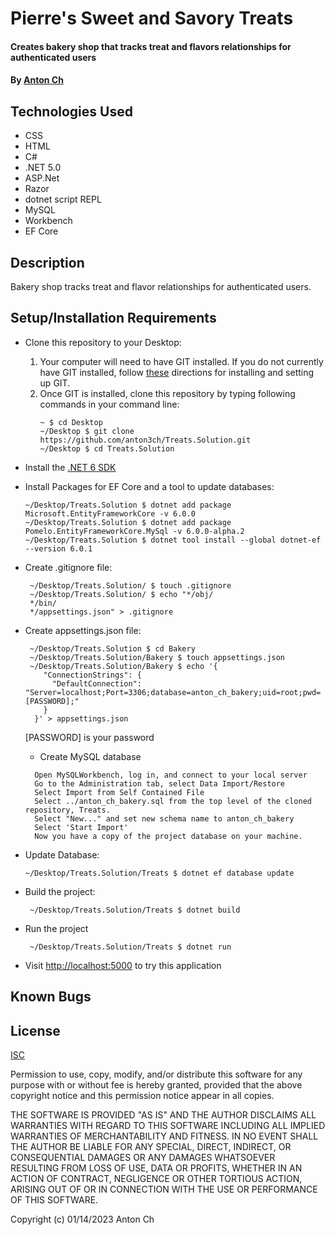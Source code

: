 # Pierre's Sweet and Savory Treats

#### Creates bakery shop that tracks treat and flavors relationships for authenticated users

#### By [Anton Ch](https://github.com/anton3ch)

## Technologies Used

- CSS
- HTML
- C#
- .NET 5.0
- ASP.Net
- Razor
- dotnet script REPL
- MySQL
- Workbench
- EF Core

## Description

Bakery shop tracks treat and flavor relationships for authenticated users.

## Setup/Installation Requirements

- Clone this repository to your Desktop:
  1. Your computer will need to have GIT installed. If you do not currently have GIT installed, follow [these](https://docs.github.com/en/get-started/quickstart/set-up-git) directions for installing and setting up GIT.
  2. Once GIT is installed, clone this repository by typing following commands in your command line:
     ```
     ~ $ cd Desktop
     ~/Desktop $ git clone https://github.com/anton3ch/Treats.Solution.git
     ~/Desktop $ cd Treats.Solution
     ```
- Install the [.NET 6 SDK](https://dotnet.microsoft.com/en-us/download/dotnet/6.0)
- Install Packages for EF Core and a tool to update databases:
  ```
  ~/Desktop/Treats.Solution $ dotnet add package Microsoft.EntityFrameworkCore -v 6.0.0
  ~/Desktop/Treats.Solution $ dotnet add package Pomelo.EntityFrameworkCore.MySql -v 6.0.0-alpha.2
  ~/Desktop/Treats.Solution $ dotnet tool install --global dotnet-ef --version 6.0.1
  ```
- Create .gitignore file:
  ```
   ~/Desktop/Treats.Solution/ $ touch .gitignore
   ~/Desktop/Treats.Solution/ $ echo "*/obj/
   */bin/
   */appsettings.json" > .gitignore
  ```
- Create appsettings.json file:
  ```
   ~/Desktop/Treats.Solution $ cd Bakery
   ~/Desktop/Treats.Solution/Bakery $ touch appsettings.json
   ~/Desktop/Treats.Solution/Bakery $ echo '{
      "ConnectionStrings": {
        "DefaultConnection": "Server=localhost;Port=3306;database=anton_ch_bakery;uid=root;pwd=[PASSWORD];"
      }
    }' > appsettings.json
  ```
  [PASSWORD] is your password

  - Create MySQL database
  ```
    Open MySQLWorkbench, log in, and connect to your local server
    Go to the Administration tab, select Data Import/Restore
    Select Import from Self Contained File
    Select ../anton_ch_bakery.sql from the top level of the cloned repository, Treats.
    Select "New..." and set new schema name to anton_ch_bakery
    Select 'Start Import'
    Now you have a copy of the project database on your machine.
  ```

- Update Database:
  ```
  ~/Desktop/Treats.Solution/Treats $ dotnet ef database update
  ```
- Build the project:
  ```
   ~/Desktop/Treats.Solution/Treats $ dotnet build
  ```
- Run the project
  ```
   ~/Desktop/Treats.Solution/Treats $ dotnet run
  ```
- Visit [http://localhost:5000](http://localhost:5000) to try this application

## Known Bugs



## License

[ISC](https://opensource.org/licenses/ISC)

Permission to use, copy, modify, and/or distribute this software for any purpose with or without fee is hereby granted, provided that the above copyright notice and this permission notice appear in all copies.

THE SOFTWARE IS PROVIDED "AS IS" AND THE AUTHOR DISCLAIMS ALL WARRANTIES WITH REGARD TO THIS SOFTWARE INCLUDING ALL IMPLIED WARRANTIES OF MERCHANTABILITY AND FITNESS. IN NO EVENT SHALL THE AUTHOR BE LIABLE FOR ANY SPECIAL, DIRECT, INDIRECT, OR CONSEQUENTIAL DAMAGES OR ANY DAMAGES WHATSOEVER RESULTING FROM LOSS OF USE, DATA OR PROFITS, WHETHER IN AN ACTION OF CONTRACT, NEGLIGENCE OR OTHER TORTIOUS ACTION, ARISING OUT OF OR IN CONNECTION WITH THE USE OR PERFORMANCE OF THIS SOFTWARE.

Copyright (c) 01/14/2023 Anton Ch